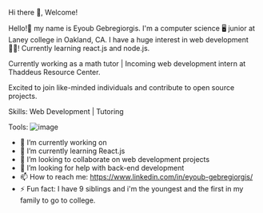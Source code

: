 Hi there 👋, Welcome!

Hello!👋 my name is Eyoub Gebregiorgis. I'm a computer science 🖥️ junior at Laney college in Oakland, CA.
I have a huge interest in web development 👨‍💻! Currently learning react.js and node.js.

Currently working as a math tutor | Incoming web development intern at Thaddeus Resource Center.

Excited to join like-minded individuals and contribute to open source projects.

Skills:
Web Development | Tutoring

Tools:
![image](https://github.com/Eyoubt/Eyoubt/assets/94130126/b8695820-3b00-41f1-b89f-cf97c579f23c)


- 🔭 I’m currently working on 
- 🌱 I’m currently learning React.js
- 👯 I’m looking to collaborate on web development projects
- 🤔 I’m looking for help with back-end development
- 📫 How to reach me: https://www.linkedin.com/in/eyoub-gebregiorgis/
- ⚡ Fun fact: I have 9 siblings and i'm the youngest and the first in my family to go to college.

